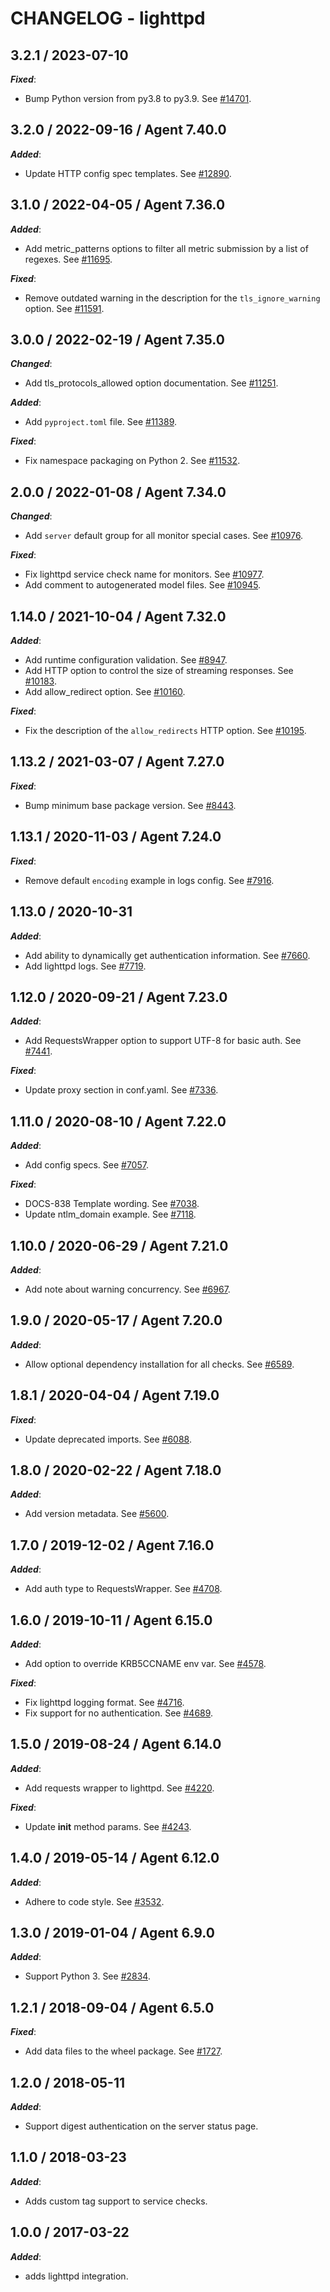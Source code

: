 # CHANGELOG - lighttpd

## 3.2.1 / 2023-07-10

***Fixed***:

* Bump Python version from py3.8 to py3.9. See [#14701](https://github.com/DataDog/integrations-core/pull/14701).

## 3.2.0 / 2022-09-16 / Agent 7.40.0

***Added***: 

* Update HTTP config spec templates. See [#12890](https://github.com/DataDog/integrations-core/pull/12890).

## 3.1.0 / 2022-04-05 / Agent 7.36.0

***Added***: 

* Add metric_patterns options to filter all metric submission by a list of regexes. See [#11695](https://github.com/DataDog/integrations-core/pull/11695).

***Fixed***: 

* Remove outdated warning in the description for the `tls_ignore_warning` option. See [#11591](https://github.com/DataDog/integrations-core/pull/11591).

## 3.0.0 / 2022-02-19 / Agent 7.35.0

***Changed***: 

* Add tls_protocols_allowed option documentation. See [#11251](https://github.com/DataDog/integrations-core/pull/11251).

***Added***: 

* Add `pyproject.toml` file. See [#11389](https://github.com/DataDog/integrations-core/pull/11389).

***Fixed***: 

* Fix namespace packaging on Python 2. See [#11532](https://github.com/DataDog/integrations-core/pull/11532).

## 2.0.0 / 2022-01-08 / Agent 7.34.0

***Changed***: 

* Add `server` default group for all monitor special cases. See [#10976](https://github.com/DataDog/integrations-core/pull/10976).

***Fixed***: 

* Fix lighttpd service check name for monitors. See [#10977](https://github.com/DataDog/integrations-core/pull/10977).
* Add comment to autogenerated model files. See [#10945](https://github.com/DataDog/integrations-core/pull/10945).

## 1.14.0 / 2021-10-04 / Agent 7.32.0

***Added***: 

* Add runtime configuration validation. See [#8947](https://github.com/DataDog/integrations-core/pull/8947).
* Add HTTP option to control the size of streaming responses. See [#10183](https://github.com/DataDog/integrations-core/pull/10183).
* Add allow_redirect option. See [#10160](https://github.com/DataDog/integrations-core/pull/10160).

***Fixed***: 

* Fix the description of the `allow_redirects` HTTP option. See [#10195](https://github.com/DataDog/integrations-core/pull/10195).

## 1.13.2 / 2021-03-07 / Agent 7.27.0

***Fixed***: 

* Bump minimum base package version. See [#8443](https://github.com/DataDog/integrations-core/pull/8443).

## 1.13.1 / 2020-11-03 / Agent 7.24.0

***Fixed***: 

* Remove default `encoding` example in logs config. See [#7916](https://github.com/DataDog/integrations-core/pull/7916).

## 1.13.0 / 2020-10-31

***Added***: 

* Add ability to dynamically get authentication information. See [#7660](https://github.com/DataDog/integrations-core/pull/7660).
* Add lighttpd logs. See [#7719](https://github.com/DataDog/integrations-core/pull/7719).

## 1.12.0 / 2020-09-21 / Agent 7.23.0

***Added***: 

* Add RequestsWrapper option to support UTF-8 for basic auth. See [#7441](https://github.com/DataDog/integrations-core/pull/7441).

***Fixed***: 

* Update proxy section in conf.yaml. See [#7336](https://github.com/DataDog/integrations-core/pull/7336).

## 1.11.0 / 2020-08-10 / Agent 7.22.0

***Added***: 

* Add config specs. See [#7057](https://github.com/DataDog/integrations-core/pull/7057).

***Fixed***: 

* DOCS-838 Template wording. See [#7038](https://github.com/DataDog/integrations-core/pull/7038).
* Update ntlm_domain example. See [#7118](https://github.com/DataDog/integrations-core/pull/7118).

## 1.10.0 / 2020-06-29 / Agent 7.21.0

***Added***: 

* Add note about warning concurrency. See [#6967](https://github.com/DataDog/integrations-core/pull/6967).

## 1.9.0 / 2020-05-17 / Agent 7.20.0

***Added***: 

* Allow optional dependency installation for all checks. See [#6589](https://github.com/DataDog/integrations-core/pull/6589).

## 1.8.1 / 2020-04-04 / Agent 7.19.0

***Fixed***: 

* Update deprecated imports. See [#6088](https://github.com/DataDog/integrations-core/pull/6088).

## 1.8.0 / 2020-02-22 / Agent 7.18.0

***Added***: 

* Add version metadata. See [#5600](https://github.com/DataDog/integrations-core/pull/5600).

## 1.7.0 / 2019-12-02 / Agent 7.16.0

***Added***: 

* Add auth type to RequestsWrapper. See [#4708](https://github.com/DataDog/integrations-core/pull/4708).

## 1.6.0 / 2019-10-11 / Agent 6.15.0

***Added***: 

* Add option to override KRB5CCNAME env var. See [#4578](https://github.com/DataDog/integrations-core/pull/4578).

***Fixed***: 

* Fix lighttpd logging format. See [#4716](https://github.com/DataDog/integrations-core/pull/4716).
* Fix support for no authentication. See [#4689](https://github.com/DataDog/integrations-core/pull/4689).

## 1.5.0 / 2019-08-24 / Agent 6.14.0

***Added***: 

* Add requests wrapper to lighttpd. See [#4220](https://github.com/DataDog/integrations-core/pull/4220).

***Fixed***: 

* Update __init__ method params. See [#4243](https://github.com/DataDog/integrations-core/pull/4243).

## 1.4.0 / 2019-05-14 / Agent 6.12.0

***Added***: 

* Adhere to code style. See [#3532](https://github.com/DataDog/integrations-core/pull/3532).

## 1.3.0 / 2019-01-04 / Agent 6.9.0

***Added***: 

* Support Python 3. See [#2834][1].

## 1.2.1 / 2018-09-04 / Agent 6.5.0

***Fixed***: 

* Add data files to the wheel package. See [#1727][2].

## 1.2.0 / 2018-05-11

***Added***: 

* Support digest authentication on the server status page.

## 1.1.0 / 2018-03-23

***Added***: 

* Adds custom tag support to service checks.

## 1.0.0 / 2017-03-22

***Added***: 

* adds lighttpd integration.

[1]: https://github.com/DataDog/integrations-core/pull/2834
[2]: https://github.com/DataDog/integrations-core/pull/1727
